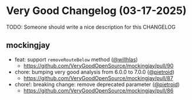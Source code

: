 # Very Good Changelog (03-17-2025)

TODO: Someone should write a nice description for this CHANGELOG

## mockingjay
- feat: support `removeRouteBelow` method ([@willhlas](https://github.com/willhlas))
	- https://github.com/VeryGoodOpenSource/mockingjay/pull/90
- chore: bumping very good analysis from 6.0.0 to 7.0.0 ([@pietroid](https://github.com/pietroid))
	- https://github.com/VeryGoodOpenSource/mockingjay/pull/87
- chore!: breaking change: remove deprecated parameter ([@pietroid](https://github.com/pietroid))
	- https://github.com/VeryGoodOpenSource/mockingjay/pull/86

